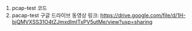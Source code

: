 1. pcap-test 코드
2. pacap-test 구글 드라이브 동영상 링크: https://drive.google.com/file/d/1H-bjQMVXSS31O4tZJmxdImITxPV5utMe/view?usp=sharing
